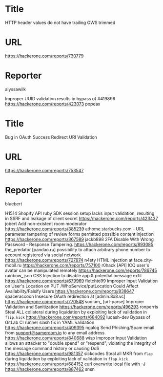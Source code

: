 # Title
HTTP header values do not have trailing OWS trimmed
# URL 
https://hackerone.com/reports/730779
# Reporter 
alyssawilk

Improper UUID validation results in bypass of #419896
https://hackerone.com/reports/423073
popeax
# Title
Bug in OAuth Success Redirect URI Validation
# URL 
https://hackerone.com/reports/753547
# Reporter 
bluebert

H1514 Shopify API ruby SDK session setup lacks input validation, resulting in SSRF and leakage of client secret
https://hackerone.com/reports/423437
jobert
Add non-existent room moderator
https://hackerone.com/reports/385239
athome.starbucks.com - URL parameter tampering of review forms permitted possible content injection
https://hackerone.com/reports/367589
jackb898
2FA Disable With Wrong Password - Response Tampering.
https://hackerone.com/reports/893085
the_predator
[pandao.ru] possibility to attach arbitrary phone number to account registered via social network
https://hackerone.com/reports/727974
n4sty
HTML injection at face.city-mobil.ru
https://hackerone.com/reports/757100
r0hack
[API] ICQ user's avatar can be manipulated remotely
https://hackerone.com/reports/786745
rainbow_json
CSS Injection to disable app & potential message exfil
https://hackerone.com/reports/679969
fletchto99
Improper Input Validation on User's Location on PUT /WhoService/putLocation Could Affect Availability/Falsify Users
https://hackerone.com/reports/838647
spaceraccoon
Insecure OAuth redirection at [admin.8x8.vc]
https://hackerone.com/reports/770548
sodium_
[url-parse] Improper Validation and Sanitization
https://hackerone.com/reports/496293
ronperris
Steal ALL collateral during liquidation by exploiting lack of validation in `flip.kick`
https://hackerone.com/reports/684092
lucash-dev
Bypass of GitLab CI runner slash fix in YAML validation
https://hackerone.com/reports/409395
ngalog
Send Phishing/Spam email from support@sameroom.io to any email address.
https://hackerone.com/reports/840688
wisp
Improper Input Validation allows an attacker to "double spend" or "respend", violating the integrity of the message command history or causing DoS
https://hackerone.com/reports/981357
sickcodes
Steal all MKR from `flap` during liquidation by exploiting lack of validation in `flap.kick`
https://hackerone.com/reports/684152
curl overwrite local file with -J
https://hackerone.com/reports/887462
snsn
